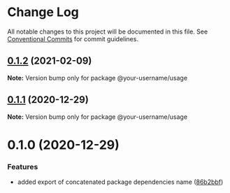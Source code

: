 # Change Log

All notable changes to this project will be documented in this file.
See [Conventional Commits](https://conventionalcommits.org) for commit guidelines.

## [0.1.2](https://github.com/morcosIbra/minimal-lerna/compare/@your-username/usage@0.1.1...@your-username/usage@0.1.2) (2021-02-09)

**Note:** Version bump only for package @your-username/usage






## [0.1.1](https://github.com/morcosIbra/minimal-lerna/compare/@your-username/usage@0.1.0...@your-username/usage@0.1.1) (2020-12-29)

**Note:** Version bump only for package @your-username/usage





# 0.1.0 (2020-12-29)


### Features

* added export of concatenated package dependencies name ([86b2bbf](https://github.com/morcosIbra/minimal-lerna/commit/86b2bbf9604c61165378b94cc58ec428b487f56c))
